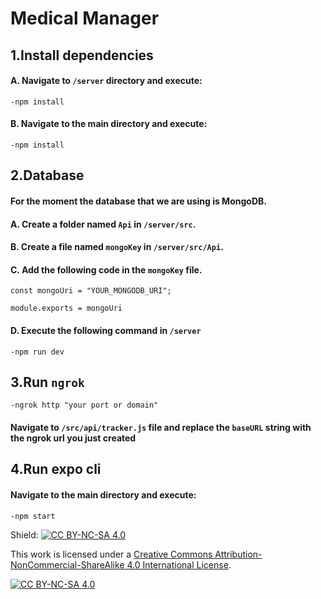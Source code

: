 # Medical Manager

## 1.Install dependencies

#### A. Navigate to `/server` directory and execute:
```
-npm install
```

#### B. Navigate to the main directory and execute:
```
-npm install
```

## 2.Database 

#### For the moment the database that we are using is MongoDB.

#### A. Create a folder named `Api` in `/server/src`.
#### B. Create a file named `mongoKey` in `/server/src/Api`.
#### C. Add the following code in the `mongoKey` file.
```
const mongoUri = "YOUR_MONGODB_URI";

module.exports = mongoUri
```
#### D. Execute the following command in `/server`
```
-npm run dev 
```

## 3.Run `ngrok`
```
-ngrok http "your port or domain"
```
#### Navigate to `/src/api/tracker.js` file and replace the `baseURL` string with the ngrok url you just created

## 4.Run expo cli

#### Navigate to the main directory and execute:
```
-npm start
```

Shield: [![CC BY-NC-SA 4.0][cc-by-nc-sa-shield]][cc-by-nc-sa]

This work is licensed under a
[Creative Commons Attribution-NonCommercial-ShareAlike 4.0 International License][cc-by-nc-sa].

[![CC BY-NC-SA 4.0][cc-by-nc-sa-image]][cc-by-nc-sa]

[cc-by-nc-sa]: http://creativecommons.org/licenses/by-nc-sa/4.0/
[cc-by-nc-sa-image]: https://licensebuttons.net/l/by-nc-sa/4.0/88x31.png
[cc-by-nc-sa-shield]: https://img.shields.io/badge/License-CC%20BY--NC--SA%204.0-lightgrey.svg
